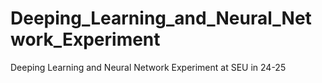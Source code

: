 # Deeping_Learning_and_Neural_Network_Experiment
Deeping Learning and Neural Network Experiment at SEU in 24-25
